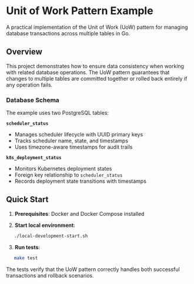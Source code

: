 # Unit of Work Pattern Example

A practical implementation of the Unit of Work (UoW) pattern for managing database transactions across multiple tables in Go.

## Overview

This project demonstrates how to ensure data consistency when working with related database operations. The UoW pattern guarantees that changes to multiple tables are committed together or rolled back entirely if any operation fails.

### Database Schema

The example uses two PostgreSQL tables:

**`scheduler_status`**
- Manages scheduler lifecycle with UUID primary keys
- Tracks scheduler name, state, and timestamps
- Uses timezone-aware timestamps for audit trails

**`k8s_deployment_status`**
- Monitors Kubernetes deployment states
- Foreign key relationship to `scheduler_status`
- Records deployment state transitions with timestamps

## Quick Start

1. **Prerequisites**: Docker and Docker Compose installed

2. **Start local environment**:
```bash
   ./local-development-start.sh
```

3. **Run tests**:
```bash
   make test
```

The tests verify that the UoW pattern correctly handles both successful transactions and rollback scenarios.
